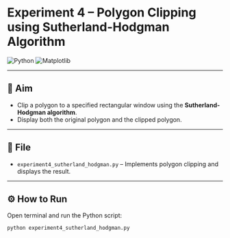 # Experiment 4 – Polygon Clipping using Sutherland-Hodgman Algorithm

![Python](https://img.shields.io/badge/Python-3.x-blue)
![Matplotlib](https://img.shields.io/badge/Matplotlib-Plotting-green)

---

## 🎯 Aim
- Clip a polygon to a specified rectangular window using the **Sutherland-Hodgman algorithm**.  
- Display both the original polygon and the clipped polygon.

---

## 📂 File
- `experiment4_sutherland_hodgman.py` – Implements polygon clipping and displays the result.

---

## ⚙️ How to Run

Open terminal and run the Python script:

```bash
python experiment4_sutherland_hodgman.py

